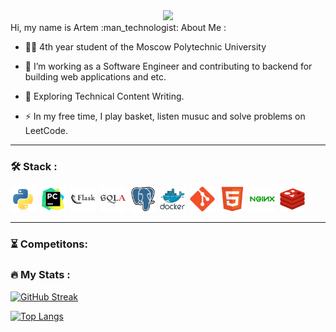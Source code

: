 <div id="header" align="center">
  <img src="https://media.giphy.com/media/M9gbBd9nbDrOTu1Mqx/giphy.gif" width="100"/>
</div>
Hi, my name is Artem
:man_technologist: About Me :

- :man_student: 4th year student of the Moscow Polytechnic University

- :telescope: I’m working as a Software Engineer and contributing to backend for building web applications and etc.

- :seedling: Exploring Technical Content Writing.

- :zap: In my free time, I play basket, listen musuc and solve problems on LeetCode.

---

### :hammer_and_wrench: Stack :
<div>
  <img src="https://github.com/devicons/devicon/blob/master/icons/python/python-original.svg" title="Python" width="40" height="40"/>&nbsp;
  <img src=https://github.com/devicons/devicon/blob/master/icons/pycharm/pycharm-original.svg title="Pycharm" width="40" height="40"/>&nbsp;
  <img src="https://github.com/devicons/devicon/blob/master/icons/flask/flask-original-wordmark.svg" title="Flask" width="40" height="40"/>&nbsp;
  <img src="https://github.com/devicons/devicon/blob/master/icons/sqlalchemy/sqlalchemy-original.svg" title="SQLAlchemy" width="40" height="40"/>&nbsp;
  <img src="https://github.com/devicons/devicon/blob/master/icons/postgresql/postgresql-original.svg" title="Postgres" width="40" height="40"/>&nbsp;
  <img src="https://github.com/devicons/devicon/blob/master/icons/docker/docker-original-wordmark.svg" title="Docker" width="40" height="40"/>&nbsp;
  <img src="https://github.com/devicons/devicon/blob/master/icons/git/git-original.svg" title="Git" width="40" height="40"/>&nbsp;
  <img src="https://github.com/devicons/devicon/blob/master/icons/html5/html5-original.svg" title="Html5" width="40" height="40"/>&nbsp;
  <img src="https://github.com/devicons/devicon/blob/master/icons/nginx/nginx-original.svg" title="nginx" width="40" height="40"/>&nbsp;
  <img src="https://github.com/devicons/devicon/blob/master/icons/redis/redis-original.svg" title="Redis" width="40" height="40"/>&nbsp;
</div>

---
### ⏳ Competitons:


### :fire: My Stats :
[![GitHub Streak](http://github-readme-streak-stats.herokuapp.com?user=7aaassss&theme=dark&background=000000)](https://git.io/streak-stats)

[![Top Langs](https://github-readme-stats.vercel.app/api/top-langs/?username=7aaassss&layout=compact&theme=vision-friendly-dark)](https://github.com/anuraghazra/github-readme-stats)

